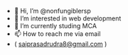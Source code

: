 - 👋 Hi, I’m @nonfungiblersp
- 👀 I’m interested in web development
- 🌱 I’m currently studing MCA
- 📫 How to reach me via email
- ( saiprasadrudra8@gmail.com )

<!---
nonfungiblersp/nonfungiblersp is a ✨ special ✨ repository because its `README.md` (this file) appears on your GitHub profile.
You can click the Preview link to take a look at your changes.
--->
